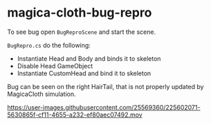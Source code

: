 # magica-cloth-bug-repro

To see bug open `BugReproScene` and start the scene.

`BugRepro.cs` do the following:
- Instantiate Head and Body and binds it to skeleton
- Disable Head GameObject
- Instantiate CustomHead and bind it to skeleton

Bug can be seen on the right HairTail, that is not properly updated by MagicaCloth simulation.

https://user-images.githubusercontent.com/25569360/225602071-5630865f-cf11-4655-a232-ef80aec07492.mov
